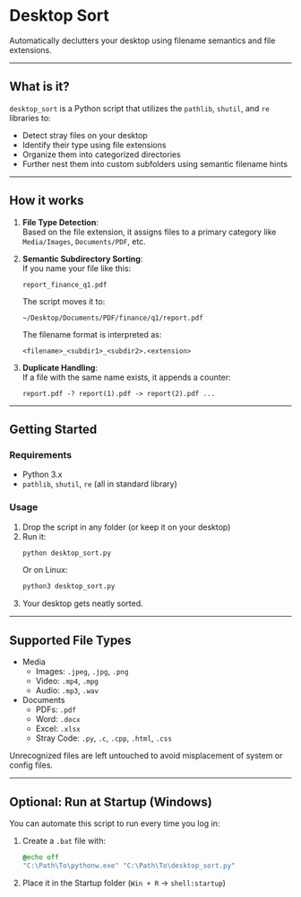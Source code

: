 # Desktop Sort

Automatically declutters your desktop using filename semantics and file extensions.

---

## What is it?

`desktop_sort` is a Python script that utilizes the `pathlib`, `shutil`, and `re` libraries to:

- Detect stray files on your desktop
- Identify their type using file extensions
- Organize them into categorized directories
- Further nest them into custom subfolders using semantic filename hints

---

## How it works

1. **File Type Detection**:  
   Based on the file extension, it assigns files to a primary category like `Media/Images`, `Documents/PDF`, etc.

2. **Semantic Subdirectory Sorting**:  
   If you name your file like this:
   ```
   report_finance_q1.pdf
   ```
   The script moves it to:
   ```
   ~/Desktop/Documents/PDF/finance/q1/report.pdf
   ```

   The filename format is interpreted as:  
   ```
   <filename>_<subdir1>_<subdir2>.<extension>
   ```

3. **Duplicate Handling**:  
   If a file with the same name exists, it appends a counter:
   ```
   report.pdf -? report(1).pdf -> report(2).pdf ...
   ```

---

## Getting Started

### Requirements

- Python 3.x  
- `pathlib`, `shutil`, `re` (all in standard library)

### Usage

1. Drop the script in any folder (or keep it on your desktop)
2. Run it:
   ```bash
   python desktop_sort.py
   ```
   Or on Linux:
   ```bash
   python3 desktop_sort.py
   ```
4. Your desktop gets neatly sorted.

---

## Supported File Types

- Media
  - Images: `.jpeg`, `.jpg`, `.png`
  - Video: `.mp4`, `.mpg`
  - Audio: `.mp3`, `.wav`
- Documents
  - PDFs: `.pdf`
  - Word: `.docx`
  - Excel: `.xlsx`
  - Stray Code: `.py`, `.c`, `.cpp`, `.html`, `.css`

Unrecognized files are left untouched to avoid misplacement of system or config files.

---

## Optional: Run at Startup (Windows)

You can automate this script to run every time you log in:

1. Create a `.bat` file with:
   ```bat
   @echo off
   "C:\Path\To\pythonw.exe" "C:\Path\To\desktop_sort.py"
   ```

2. Place it in the Startup folder (`Win + R` -> `shell:startup`)


